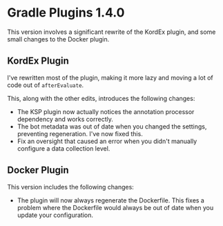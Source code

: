 # Gradle Plugins 1.4.0

This version involves a significant rewrite of the KordEx plugin, and some small changes to the Docker plugin.

## KordEx Plugin

I've rewritten most of the plugin, making it more lazy and moving a lot of code out of `afterEvaluate`.

This, along with the other edits, introduces the following changes:

- The KSP plugin now actually notices the annotation processor dependency and works correctly.
- The bot metadata was out of date when you changed the settings, preventing regeneration. I've now fixed this.
- Fix an oversight that caused an error when you didn't manually configure a data collection level.

## Docker Plugin

This version includes the following changes:

- The plugin will now always regenerate the Dockerfile. This fixes a problem where the Dockerfile would always be out of date when you update your configuration.
